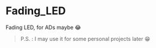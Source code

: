 # Fading_LED
Fading LED, for ADs maybe :joy:

> P.S. : I may use it for some personal projects later :grin:
